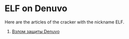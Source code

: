 # ELF on Denuvo

Here are the articles of the cracker with the nickname ELF.

1. [Взлом защиты Denuvo](https://htmlpreview.github.io/?https://github.com/Nitr0-G/Denuvo-Info/main/Articles/ELF_7719116/Text/Защита%20и%20взлом%20Denuvo.htm)
